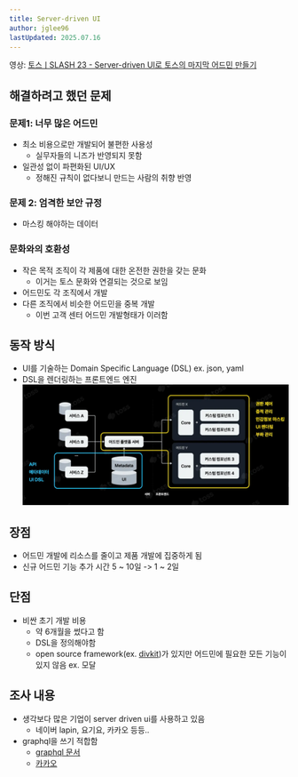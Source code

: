 ```yaml
---
title: Server-driven UI
author: jglee96
lastUpdated: 2025.07.16
---
```


<PostHeader 
  :title="$frontmatter.title"
  :author="$frontmatter.author"
  :lastUpdated="$frontmatter.lastUpdated"
/>

영상: [토스ㅣSLASH 23 - Server-driven UI로 토스의 마지막 어드민 만들기](https://youtu.be/3wxG1WLDONI?si=87pADYXajH6dypYw)

## 해결하려고 했던 문제

### 문제1: 너무 많은 어드민

- 최소 비용으로만 개발되어 불편한 사용성
  - 실무자들의 니즈가 반영되지 못함
- 일관성 없이 파편화된 UI/UX
  - 정해진 규칙이 없다보니 만드는 사람의 취향 반영

### 문제 2: 엄격한 보안 규정

- 마스킹 해야하는 데이터

### 문화와의 호환성

- 작은 목적 조직이 각 제품에 대한 온전한 권한을 갖는 문화
  - 이거는 토스 문화와 연결되는 것으로 보임
- 어드민도 각 조직에서 개발
- 다른 조직에서 비슷한 어드민을 중복 개발
  - 이번 고객 센터 어드민 개발형태가 이러함

## 동작 방식

- UI를 기술하는 Domain Specific Language (DSL) ex. json, yaml
- DSL을 렌더링하는 프론트엔드 엔진
  ![image](./0716-jglee96-1.webp)<!-- {"width":608} -->

## 장점

- 어드민 개발에 리소스를 줄이고 제품 개발에 집중하게 됨
- 신규 어드민 기능 추가 시간 5 ~ 10일 -> 1 ~ 2일

## 단점

- 비싼 초기 개발 비용
  - 약 6개월을 썼다고 함
  - DSL을 정의해야함
  - open source framework(ex. [divkit](https://github.com/divkit/divkit))가 있지만 어드민에 필요한 모든 기능이 있지 않음 ex. 모달

## 조사 내용

- 생각보다 많은 기업이 server driven ui를 사용하고 있음
  - 네이버 lapin, 요기요, 카카오 등등..
- graphql을 쓰기 적합함
  - [graphql 문서](https://www.apollographql.com/docs/graphos/schema-design/guides/sdui/schema-design)
  - [카카오](https://devblog.kakaostyle.com/ko/2021-12-16-1-server-driven-ui)
